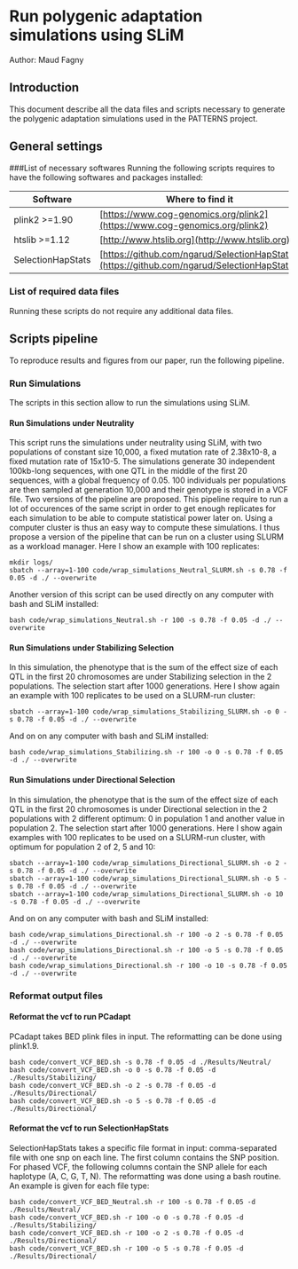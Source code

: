 # Run polygenic adaptation simulations using SLiM
Author: Maud Fagny

## Introduction
This document describe all the data files and scripts necessary to
generate the polygenic adaptation simulations used in the PATTERNS project.

## General settings

###List of necessary softwares
Running the following scripts requires to have the following softwares and packages installed:

Software               | Where to find it  
---------------------- | ---------------------------------------------------  
plink2 >=1.90 | [https://www.cog-genomics.org/plink2](https://www.cog-genomics.org/plink2)  
htslib >=1.12 | [http://www.htslib.org](http://www.htslib.org)  
SelectionHapStats      | [https://github.com/ngarud/SelectionHapStats/](https://github.com/ngarud/SelectionHapStats)  

### List of required data files
Running these scripts do not require any additional data files.

## Scripts pipeline
To reproduce results and figures from our paper, run the following pipeline.

### Run Simulations
The scripts in this section allow to run the simulations using SLiM.

#### Run Simulations under Neutrality
This script runs the simulations under neutrality using SLiM, with two populations of constant size 10,000, a fixed mutation rate of 2.38x10-8, a fixed mutation rate of 15x10-5. The simulations generate 30 independent 100kb-long sequences, with one QTL in the middle of the first 20 sequences, with a global frequency of 0.05. 100 individuals per populations are then sampled at generation 10,000 and their genotype is stored in a VCF file.
Two versions of the pipeline are proposed. This pipeline require to run a lot of occurences of the same script in order to get enough replicates for each simulation to be able to compute statistical power later on. Using a computer cluster is thus an easy way to compute these simulations. I thus propose a version of the pipeline that can be run on a cluster using SLURM as a workload manager. Here I show an example with 100 replicates: 
```{bash qc, eval=FALSE}
mkdir logs/
sbatch --array=1-100 code/wrap_simulations_Neutral_SLURM.sh -s 0.78 -f 0.05 -d ./ --overwrite
```
Another version of this script can be used directly on any computer with bash and SLiM installed:
```{bash qc, eval=FALSE}
bash code/wrap_simulations_Neutral.sh -r 100 -s 0.78 -f 0.05 -d ./ --overwrite
```

#### Run Simulations under Stabilizing Selection
In this simulation, the phenotype that is the sum of the effect size of each QTL in the first 20 chromosomes are under Stabilizing selection in the 2 populations. The selection start after 1000 generations. Here I show again an example with 100 replicates to be used on a SLURM-run cluster: 
```{bash qc, eval=FALSE}
sbatch --array=1-100 code/wrap_simulations_Stabilizing_SLURM.sh -o 0 -s 0.78 -f 0.05 -d ./ --overwrite
```
And on on any computer with bash and SLiM installed:
```{bash qc, eval=FALSE}
bash code/wrap_simulations_Stabilizing.sh -r 100 -o 0 -s 0.78 -f 0.05 -d ./ --overwrite
```

#### Run Simulations under Directional Selection
In this simulation, the phenotype that is the sum of the effect size of each QTL in the first 20 chromosomes is under Directional selection in the 2 populations with 2 different optimum: 0 in population 1 and another value in population 2. The selection start after 1000 generations. Here I show again examples with 100 replicates to be used on a SLURM-run cluster, with optimum for population 2 of 2, 5 and 10: 
```{bash qc, eval=FALSE}
sbatch --array=1-100 code/wrap_simulations_Directional_SLURM.sh -o 2 -s 0.78 -f 0.05 -d ./ --overwrite
sbatch --array=1-100 code/wrap_simulations_Directional_SLURM.sh -o 5 -s 0.78 -f 0.05 -d ./ --overwrite
sbatch --array=1-100 code/wrap_simulations_Directional_SLURM.sh -o 10 -s 0.78 -f 0.05 -d ./ --overwrite
```
And on on any computer with bash and SLiM installed:
```{bash qc, eval=FALSE}
bash code/wrap_simulations_Directional.sh -r 100 -o 2 -s 0.78 -f 0.05 -d ./ --overwrite
bash code/wrap_simulations_Directional.sh -r 100 -o 5 -s 0.78 -f 0.05 -d ./ --overwrite
bash code/wrap_simulations_Directional.sh -r 100 -o 10 -s 0.78 -f 0.05 -d ./ --overwrite
```

### Reformat output files

#### Reformat the vcf to run PCadapt
PCadapt takes BED plink files in input. The reformatting can be done using plink1.9.
```{bash qc, eval=FALSE}
bash code/convert_VCF_BED.sh -s 0.78 -f 0.05 -d ./Results/Neutral/
bash code/convert_VCF_BED.sh -o 0 -s 0.78 -f 0.05 -d ./Results/Stabilizing/
bash code/convert_VCF_BED.sh -o 2 -s 0.78 -f 0.05 -d ./Results/Directional/
bash code/convert_VCF_BED.sh -o 5 -s 0.78 -f 0.05 -d ./Results/Directional/
```

#### Reformat the vcf to run SelectionHapStats
SelectionHapStats takes a specific file format in input: comma-separated file with one snp on each line. The first column contains the SNP position. For phased VCF, the following columns contain the SNP allele for each haplotype (A, C, G, T, N). The reformatting was done using a bash routine. An example is given for each file type:
```{bash qc, eval=FALSE}
bash code/convert_VCF_BED_Neutral.sh -r 100 -s 0.78 -f 0.05 -d ./Results/Neutral/
bash code/convert_VCF_BED.sh -r 100 -o 0 -s 0.78 -f 0.05 -d ./Results/Stabilizing/
bash code/convert_VCF_BED.sh -r 100 -o 2 -s 0.78 -f 0.05 -d ./Results/Directional/
bash code/convert_VCF_BED.sh -r 100 -o 5 -s 0.78 -f 0.05 -d ./Results/Directional/
```

